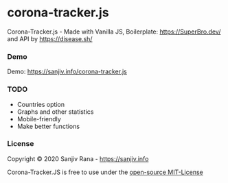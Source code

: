 # corona-tracker.js
Corona-Tracker.js - Made with Vanilla JS, Boilerplate: https://SuperBro.dev/ and API by https://disease.sh/

### Demo
Demo: https://sanjiv.info/corona-tracker.js

### TODO
- Countries option
- Graphs and other statistics
- Mobile-friendly
- Make better functions

### License
Copyright © 2020 Sanjiv Rana - https://sanjiv.info 

Corona-Tracker.JS is free to use under the [open-source MIT-License](https://github.com/eync/corona-tracker.js/blob/master/LICENSE)

